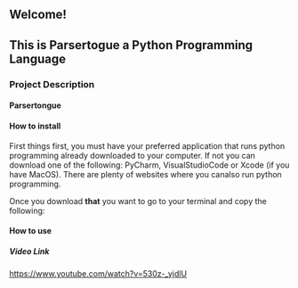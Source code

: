 ## Welcome!
## This is Parsertogue a Python Programming Language

### Project Description

#### Parsertongue

#### How to install
First things first, you must have your preferred application that runs python programming already downloaded to your computer. If not you can download one of the following: PyCharm, VisualStudioCode or Xcode (if you have MacOS). There are plenty of websites where you canalso run python programming.

Once you download **that** you want to go to your terminal and copy the following:


#### How to use

##### Video Link
https://www.youtube.com/watch?v=530z-_yjdlU
